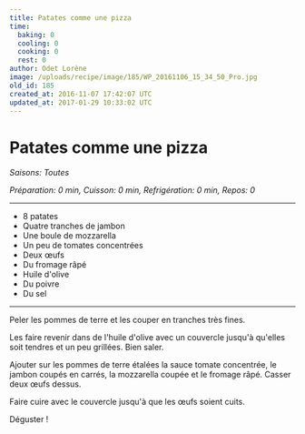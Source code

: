 ```yaml
---
title: Patates comme une pizza
time:
  baking: 0
  cooling: 0
  cooking: 0
  rest: 0
author: Odet Lorène
image: /uploads/recipe/image/185/WP_20161106_15_34_50_Pro.jpg
old_id: 185
created_at: 2016-11-07 17:42:07 UTC
updated_at: 2017-01-29 10:33:02 UTC
---
```


# Patates comme une pizza

_Saisons: Toutes_

_Préparation: 0 min, Cuisson: 0 min, Refrigération: 0 min, Repos: 0_

---

- 8 patates
- Quatre tranches de jambon
- Une boule de mozzarella
- Un peu de tomates concentrées
- Deux œufs
- Du fromage râpé
- Huile d'olive
- Du poivre
- Du sel

---

Peler les pommes de terre et les couper en tranches très fines.

Les faire revenir dans de l'huile d'olive avec un couvercle jusqu'à qu'elles soit tendres et un peu grillées. Bien saler.

Ajouter sur les pommes de terre étalées la sauce tomate concentrée, le jambon coupés en carrés, la mozzarella coupée et le fromage râpé. Casser deux œufs dessus.

Faire cuire avec le couvercle jusqu'à que les œufs soient cuits.

Déguster !
